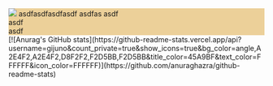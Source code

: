 <div style="background-color: #ECD099;">
<img src="https://img.freepik.com/free-vector/realistic-beautiful-sea-view-summer-vacation-concept_1262-11902.jpg?size=626&ext=jpg">
	asdfasdfasdfasdf
	asdfas
	asdf<br>
	asdf<br>
	asdf<br>
	
</div>
[![Anurag's GitHub stats](https://github-readme-stats.vercel.app/api?username=gijuno&count_private=true&show_icons=true&bg_color=angle,A2E4F2,A2E4F2,D8F2F2,F2D5BB,F2D5BB&title_color=45A9BF&text_color=FFFFFF&icon_color=FFFFFF)](https://github.com/anuraghazra/github-readme-stats)
